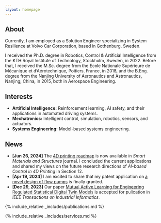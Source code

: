 ```yaml
---
layout: homepage
---
```


## About
Currently, I am employed as a Solution Engineer specializing in System Resilience at Volvo Car Corporation, based in Gothenburg, Sweden.

I received the Ph.D. degree in Robotics, Control & Artificial Intelligence from the KTH Royal Institute of Technology, Stockholm, Sweden, in 2022. Before that, I received the M.Sc. degree from the Ecole Nationale Supérieure de Mécanique et d’Aérotechnique, Poitiers, France, in 2018, and the B.Eng. degree from the Nanjing University of Aeronautics and Astronautics, Nanjing, China, in 2015, both in Aerospace Engineering.

## Interests
- **Artificial Intelligence:** Reinforcement learning, AI safety, and their applications in automated driving systems.
- **Mechatronics:** Intelligent control, simulation, robotics, sensors, and actuators.
- **Systems Engineering:** Model-based systems engineering.


## News
- **[Jun 26, 2024]** The [4D printing roadmap](https://iopscience.iop.org/article/10.1088/1361-665X/ad5c22/meta) is now available in *Smart Materials and Structures* journal. I concluded the current applications and shared my views on the future research directions of *AI-based Control in 4D Printing* in Section 12.
- **[Apr 19, 2024]** I am excited to share that my patent application on [a novel design of flow pumps](https://patentimages.storage.googleapis.com/db/7c/e8/42212fa841705b/CN108252901A.pdf) is finally granted.
- **[Dec 29, 2023]** Our paper [Mutual Active Learning for Engineering Regulated Statistical Digital Twin Models](https://ieeexplore.ieee.org/abstract/document/10376368) is accepted for pulication in *IEEE Transactions on Industrial Informatics*.

{% include_relative _includes/publications.md %}

{% include_relative _includes/services.md %}
